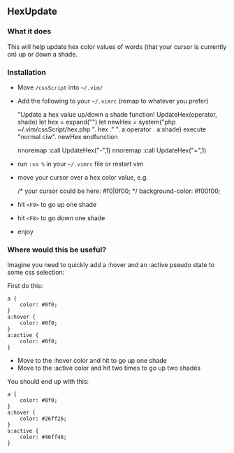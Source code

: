 ## HexUpdate
### What it does
This will help update hex color values of words (that your cursor is currently on) up or down a shade.


### Installation
- Move `/cssScript` into `~/.vim/`
- Add the following to your `~/.vimrc` (remap to whatever you prefer)


    "Update a hex value up/down a shade
    function! UpdateHex(operator, shade)
        let hex = expand("<cword>")
        let newHex = system("php ~/.vim/cssScript/hex.php ". hex ." ". a:operator . a:shade)
        execute "normal ciw". newHex
    endfunction

    nnoremap <F8> :call UpdateHex("-",1)<CR>
    nnoremap <F9> :call UpdateHex("+",1)<CR>


- run `:so %` in your `~/.vimrc` file or restart vim
- move your cursor over a hex color value, e.g.


    /* your cursor could be here: #f0|0f00; */
    background-color: #f00f00;


- hit `<F9>` to go up one shade
- hit `<F8>` to go down one shade
- enjoy

### Where would this be useful?
Imagine you need to quickly add a :hover and an :active pseudo state
to some css selection:

First do this:

    a {
        color: #0f0;	
    }
    a:hover {
        color: #0f0;	
    }
    a:active {
        color: #0f0;	
    }


* Move to the :hover color and hit <F9> to go up one shade
* Move to the :active color and hit <F9> two times to go up two shades

You should end up with this:

    a {
        color: #0f0;	
    }
    a:hover {
        color: #26ff26;	
    }
    a:active {
        color: #46ff46;	
    }

